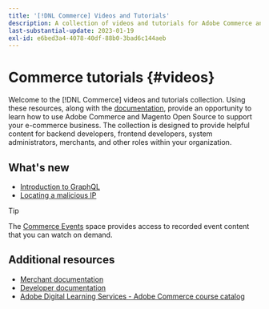 ```yaml
---
title: '[!DNL Commerce] Videos and Tutorials'
description: A collection of videos and tutorials for Adobe Commerce and Magento Open Source
last-substantial-update: 2023-01-19
exl-id: e6bed3a4-4078-40df-88b0-3bad6c144aeb
---
```

# Commerce tutorials {#videos}

Welcome to the [!DNL Commerce] videos and tutorials collection. Using these resources, along with the [documentation](https://experienceleague.adobe.com/docs/commerce.html), provide an opportunity to learn how to use Adobe Commerce and Magento Open Source to support your e-commerce business. The collection is designed to provide helpful content for backend developers, frontend developers, system administrators, merchants, and other roles within your organization.

<div id="whats-new-section">

## What's new

- [Introduction to GraphQL](../graphql-rest/intro-graphql.md)
- [Locating a malicious IP](../new-relic/malicious-ip.md)

 </div>

>[!TIP]
>
>The [Commerce Events](https://experienceleague.adobe.com/docs/commerce-events/events/overview.html) space provides access to recorded event content that you can watch on demand.

## Additional resources

- [Merchant documentation](https://experienceleague.adobe.com/docs/commerce-admin/user-guides/home.html)
- [Developer documentation](https://developer.adobe.com/commerce)
- [Adobe Digital Learning Services - Adobe Commerce course catalog](https://learning.adobe.com/catalog.html?solution=Adobe%20Commerce)
